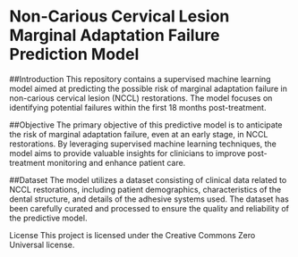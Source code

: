 # Non-Carious Cervical Lesion Marginal Adaptation Failure Prediction Model
##Introduction
This repository contains a supervised machine learning model aimed at predicting the possible risk of marginal adaptation failure in non-carious cervical lesion (NCCL) restorations. The model focuses on identifying potential failures within the first 18 months post-treatment.

##Objective
The primary objective of this predictive model is to anticipate the risk of marginal adaptation failure, even at an early stage, in NCCL restorations. By leveraging supervised machine learning techniques, the model aims to provide valuable insights for clinicians to improve post-treatment monitoring and enhance patient care.

##Dataset
The model utilizes a dataset consisting of clinical data related to NCCL restorations, including patient demographics, characteristics of the dental structure, and details of the adhesive systems used. The dataset has been carefully curated and processed to ensure the quality and reliability of the predictive model.

License
This project is licensed under the Creative Commons Zero Universal license.
